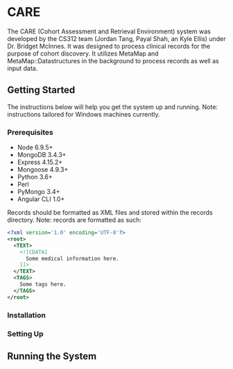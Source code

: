 # CARE
The CARE (Cohort Assessment and Retrieval Environment) system was developed by the CS312 team (Jordan Tang, Payal Shah, an Kyle Ellis) under Dr. Bridget McInnes. It was designed to process clinical records for the purpose of cohort discovery. It utilizes MetaMap and MetaMap::Datastructures in the background to process records as well as input data.

## Getting Started
The instructions below will help you get the system up and running. Note: instructions tailored for Windows machines currently.

### Prerequisites
* Node 6.9.5+
* MongoDB 3.4.3+
* Express 4.15.2+
* Mongoose 4.9.3+
* Python 3.6+
* Perl
* PyMongo 3.4+
* Angular CLI 1.0+

Records should be formatted as XML files and stored within the records directory. Note: records are formatted as such:

```xml
<?xml version='1.0' encoding='UTF-8'?>
<root>
  <TEXT>
    <![CDATA[
      Some medical information here.
    ]]>
  </TEXT>
  <TAGS>
    Some tags here.
  </TAGS>
</root>
```

### Installation

### Setting Up

## Running the System
